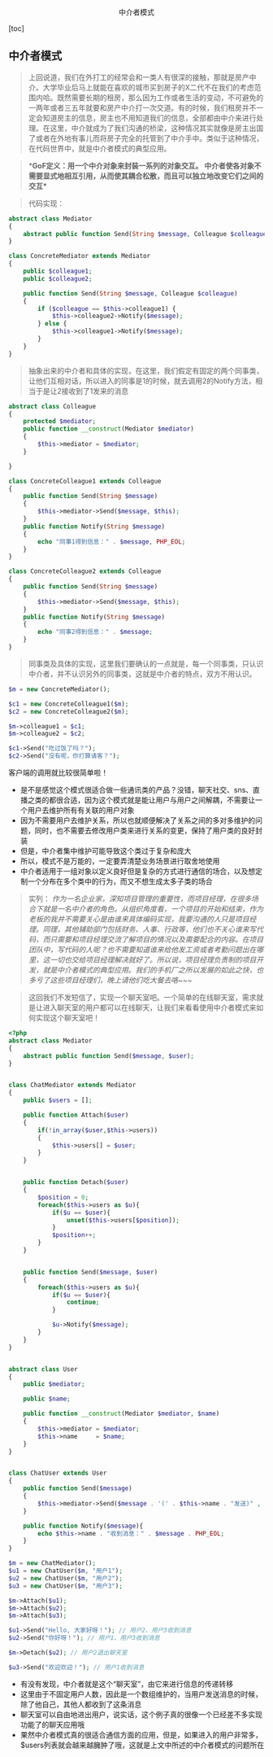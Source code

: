 <center>中介者模式</center>





[toc]







## 中介者模式

> 上回说道，我们在外打工的经常会和一类人有很深的接触，那就是房产中介。大学毕业后马上就能在喜欢的城市买到房子的X二代不在我们的考虑范围内哈。既然需要长期的租房，那么因为工作或者生活的变动，不可避免的一两年或者三五年就要和房产中介打一次交道。有的时候，我们租房并不一定会知道房主的信息，房主也不用知道我们的信息，全部都由中介来进行处理。在这里，中介就成为了我们沟通的桥梁，这种情况其实就像是房主出国了或者在外地有事儿而将房子完全的托管到了中介手中。类似于这种情况，在代码世界中，就是中介者模式的典型应用。



> ***GoF定义：用一个中介对象来封装一系列的对象交互。 中介者使各对象不需要显式地相互引用，从而使其耦合松散，而且可以独立地改变它们之间的交互\***

> 代码实现： 

```php
abstract class Mediator
{
    abstract public function Send(String $message, Colleague $colleague);
}

class ConcreteMediator extends Mediator
{
    public $colleague1;
    public $colleague2;

    public function Send(String $message, Colleague $colleague)
    {
        if ($colleague == $this->colleague1) {
            $this->colleague2->Notify($message);
        } else {
            $this->colleague1->Notify($message);
        }
    }
}
```

> 抽象出来的中介者和具体的实现，在这里，我们假定有固定的两个同事类，让他们互相对话，所以进入的同事是1的时候，就去调用2的Notify方法，相当于是让2接收到了1发来的消息

```php
abstract class Colleague
{
    protected $mediator;
    public function __construct(Mediator $mediator)
    {
        $this->mediator = $mediator;
    }

}

class ConcreteColleague1 extends Colleague
{
    public function Send(String $message)
    {
        $this->mediator->Send($message, $this);
    }
    public function Notify(String $message)
    {
        echo "同事1得到信息：" . $message, PHP_EOL;
    }
}

class ConcreteColleague2 extends Colleague
{
    public function Send(String $message)
    {
        $this->mediator->Send($message, $this);
    }
    public function Notify(String $message)
    {
        echo "同事2得到信息：" . $message;
    }
}
```

> 同事类及具体的实现，这里我们要确认的一点就是，每一个同事类，只认识中介者，并不认识另外的同事类，这就是中介者的特点，双方不用认识。

```php
$m = new ConcreteMediator();

$c1 = new ConcreteColleague1($m);
$c2 = new ConcreteColleague2($m);

$m->colleague1 = $c1;
$m->colleague2 = $c2;

$c1->Send("吃过饭了吗？");
$c2->Send("没有呢，你打算请客？");
```

客户端的调用就比较很简单啦！

- 是不是感觉这个模式很适合做一些通讯类的产品？没错，聊天社交、sns、直播之类的都很合适，因为这个模式就是能让用户与用户之间解耦，不需要让一个用户去维护所有有关联的用户对象
- 因为不需要用户去维护关系，所以也就顺便解决了关系之间的多对多维护的问题，同时，也不需要去修改用户类来进行关系的变更，保持了用户类的良好封装
- 但是，中介者集中维护可能导致这个类过于复杂和庞大
- 所以，模式不是万能的，一定要弄清楚业务场景进行取舍地使用
- 中介者适用于一组对象以定义良好但是复杂的方式进行通信的场合，以及想定制一个分布在多个类中的行为，而又不想生成太多子类的场合



> 实列： *作为一名企业家，深知项目管理的重要性，而项目经理，在很多场合下就是一名中介者的角色。从组织角度看，一个项目的开始和结束，作为老板的我并不需要关心是由谁来具体编码实现，我要沟通的人只是项目经理。同理，其他辅助部门包括财务、人事、行政等，他们也不关心谁来写代码，而只需要和项目经理交流了解项目的情况以及需要配合的内容。在项目团队中，写代码的人呢？也不需要知道谁来给他发工资或者考勤问题出在哪里，这一切也交给项目经理解决就好了。所以说，项目经理负责制的项目开发，就是中介者模式的典型应用。我们的手机厂之所以发展的如此之快，也多亏了这些项目经理们，晚上请他们吃大餐去咯~~~*

> 这回我们不发短信了，实现一个聊天室吧。一个简单的在线聊天室，需求就是让进入聊天室的用户都可以在线聊天，让我们来看看使用中介者模式来如何实现这个聊天室吧！

```php
<?php
abstract class Mediator
{
    abstract public function Send($message, $user);
}


class ChatMediator extends Mediator
{
    public $users = [];

    public function Attach($user)
    {
        if(!in_array($user,$this->users))
        {
            $this->users[] = $user;
        }
    }


    public function Detach($user)
    {
        $position = 0;
        foreach($this->users as $u){
            if($u == $user){
                unset($this->users[$position]);
            }
            $position++;
        }
    }


    public function Send($message, $user)
    {
        foreach($this->users as $u){
            if($u == $user){
                continue;
            }

            $u->Notify($message);
        }
    }
}


abstract class User
{
    public $mediator;

    public $name;

    public function __construct(Mediator $mediator, $name)
    {
        $this->mediator = $mediator;
        $this->name     = $name;
    }
}


class ChatUser extends User
{
    public function Send($message)
    {
        $this->mediator->Send($message . '(' . $this->name . "发送)" , $this);
    }

    public function Notify($message){
        echo $this->name . "收到消息：" . $message . PHP_EOL;
    }
}

$m = new ChatMediator();
$u1 = new ChatUser($m, "用户1");
$u2 = new ChatUser($m, "用户2");
$u3 = new ChatUser($m, "用户3");

$m->Attach($u1);
$m->Attach($u2);
$m->Attach($u3);

$u1->Send("Hello, 大家好呀！"); // 用户2、用户3收到消息
$u2->Send("你好呀！"); // 用户1、用户3收到消息

$m->Detach($u2); // 用户2退出聊天室

$u3->Send("欢迎欢迎！"); // 用户1收到消息
```

- 有没有发现，中介者就是这个“聊天室”，由它来进行信息的传递转移
- 这里由于不固定用户人数，因此是一个数组维护的，当用户发送消息的时候，除了他自己，其他人都收到了这条消息
- 聊天室可以自由地进出用户，说实话，这个例子真的很像一个已经差不多实现功能了的聊天应用哦
- 果然中介者模式真的很适合通信方面的应用，但是，如果进入的用户非常多，$users列表就会越来越臃肿了哦，这就是上文中所述的中介者模式的问题所在